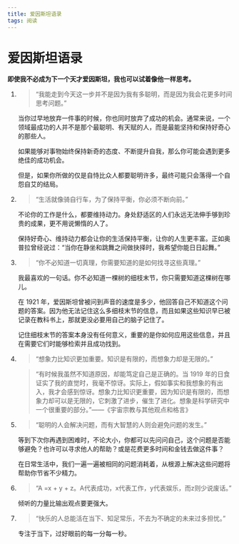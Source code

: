 ```yaml
---
title: 爱因斯坦语录
tags: 阅读
---
```




# 爱因斯坦语录

**即使我不必成为下一个天才爱因斯坦，我也可以试着像他一样思考。**

1. >  “我能走到今天这一步并不是因为我有多聪明，而是因为我会花更多时间思考问题。”

   当你过早地放弃一件事的时候，你也同时放弃了成功的机会。通常来说，一个领域最成功的人并不是那个最聪明、有天赋的人，而是最能坚持和保持好奇心的那些人。

   如果能够对事物始终保持新奇的态度、不断提升自我，那么你可能会遇到更多绝佳的成功机会。

   但是，如果你所做的仅是自恃比众人都要聪明许多，最终可能只会落得一个自怨自艾的结局。

2. >  “生活就像骑自行车，为了保持平衡，你必须不断向前。”

   不论你的工作是什么，都要维持动力。身处舒适区的人们永远无法伸手够到珍贵的成果，更不用说懒惰的人了。

   保持好奇心、维持动力都会让你的生活保持平衡，让你的人生更丰富。正如奥普拉曾经说过：“当你在静坐和跳舞之间做抉择时，我希望你能日日起舞。”

3. >  “你不必知道一切真理，你需要知道的是如何找寻这些真理。”

   我最喜欢的一句话。你不必知道一棵树的细枝末节，你只需要知道这棵树在哪儿。

   在 1921 年，爱因斯坦曾被问到声音的速度是多少，他回答自己不知道这个问题的答案。因为他无法记住这么多细枝末节的信息，而且如果这些知识早已被记录在教科书上，那就更没必要用自己的脑子记住了。

   记住细枝末节的答案本身没有任何意义，重要的是你如何应用这些信息，并且在需要它们时能够检索并且成功找到。

4. >  “想象力比知识更加重要。知识是有限的，而想象力却是无限的。”

   > “有时候我虽然不知道原因，却能笃定自己是正确的。当 1919 年的日食证实了我的直觉时，我毫不惊讶。实际上，假如事实和我想象的有出入，我才会感到惊讶。想象力比知识更重要，因为知识是有限的，而想象力却可以是无限的，它刺激了进步，催生了进化。想象是科学研究中一个很重要的部分。”——《宇宙宗教与其他观点和格言》

5. > “聪明的人会解决问题，而有大智慧的人则会避免问题的发生。”

   等到下次你再遇到困难时，不论大小，你都可以先问问自己，这个问题是否能够避免？也许可以寻求他人的帮助？或是花费更多时间和金钱去做这件事？

   在日常生活中，我们一遍一遍被相同的问题消耗着，从根源上解决这些问题将帮助你节省不少精力。

6. > “A =x + y + z。A代表成功，x代表工作，y代表娱乐，而z则少说废话。”

   倾听的力量比输出观点要更强大。

7. > “快乐的人总能活在当下、知足常乐，不去为不确定的未来过多担忧。”

   专注于当下，过好眼前的每一分每一秒。



